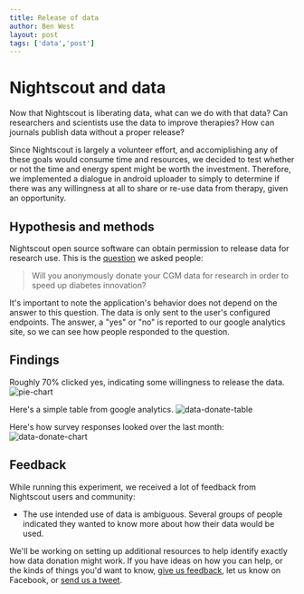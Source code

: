 ```yaml
---
title: Release of data
author: Ben West
layout: post
tags: ['data','post']
---
```


# Nightscout and data

Now that Nightscout is liberating data, what can we do with that data?
Can researchers and scientists use the data to improve therapies?  How
can journals publish data without a proper release?

Since Nightscout is largely a volunteer effort, and accomiplishing any
of these goals would consume time and resources, we decided to test
whether or not the time and energy spent might be worth the
investment.  Therefore, we implemented a dialogue in android uploader
to simply to determine if there was any willingness at all to share
or re-use data from therapy, given an opportunity.

## Hypothesis and methods

Nightscout open source software can obtain permission to release data
for research use.  This is the [question][question-string] we asked people:

> Will you anonymously donate your CGM data for research in order to
> speed up diabetes innovation?

It's important to note the application's behavior does not depend on
the answer to this question.  The data is only sent to the user's
configured endpoints.  The answer, a "yes" or "no" is reported to
our google analytics site, so we can see how people responded to the
question.

## Findings

Roughly 70% clicked yes, indicating some willingness to release the
data.
![pie-chart][pie-chart]

Here's a simple table from google analytics.
![data-donate-table][data-donate-table]

Here's how survey responses looked over the last month:
![data-donate-chart][data-donate-chart]


## Feedback

While running this experiment, we received a lot of feedback from
Nightscout users and community:

* The use intended use of data is ambiguous.  Several groups of people
  indicated they wanted to know more about how their data would be
  used.

We'll be working on setting up additional resources to help identify
exactly how data donation might work.  If you have ideas on how you
can help, or the kinds of things you'd want to know,
[give us feedback][designing-android-dialogue], let us know on
Facebook, or [send us a tweet][nightscout-twitter].


[question-string]: https://github.com/nightscout/android-uploader/blob/6e4ceddc672cd27eaa61fccd597d541dee829c11/app/src/main/res/values/strings.xml#L36
[designing-android-dialogue]: https://github.com/nightscout/android-uploader/issues/129
[nightscout-twitter]: http://i.imgur.com/oXM9G4E.png



[pie-chart]: http://i.imgur.com/xkzjxI1.png
[data-donate-table]: http://i.imgur.com/IATgNfT.png
[data-donate-chart]: http://i.imgur.com/oXM9G4E.png

